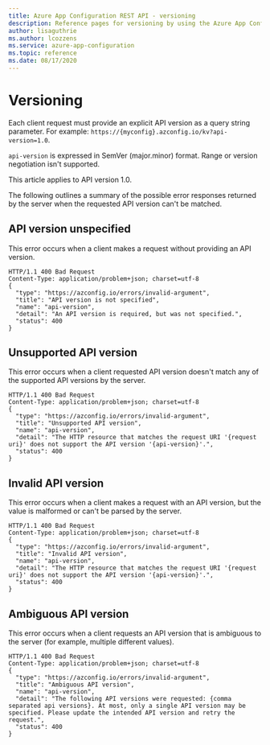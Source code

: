 ```yaml
---
title: Azure App Configuration REST API - versioning
description: Reference pages for versioning by using the Azure App Configuration REST API
author: lisaguthrie
ms.author: lcozzens
ms.service: azure-app-configuration
ms.topic: reference
ms.date: 08/17/2020
---
```


# Versioning

Each client request must provide an explicit API version as a query string parameter. For example: `https://{myconfig}.azconfig.io/kv?api-version=1.0`.

`api-version` is expressed in SemVer (major.minor) format. Range or version negotiation isn't supported.

This article applies to API version 1.0.

The following outlines a summary of the possible error responses returned by the server when the requested API version can't be matched.

## API version unspecified

This error occurs when a client makes a request without providing an API version.

```http
HTTP/1.1 400 Bad Request
Content-Type: application/problem+json; charset=utf-8
{
  "type": "https://azconfig.io/errors/invalid-argument",
  "title": "API version is not specified",
  "name": "api-version",
  "detail": "An API version is required, but was not specified.",
  "status": 400
}
```

## Unsupported API version

This error occurs when a client requested API version doesn't match any of the supported API versions by the server.

```http
HTTP/1.1 400 Bad Request
Content-Type: application/problem+json; charset=utf-8
{
  "type": "https://azconfig.io/errors/invalid-argument",
  "title": "Unsupported API version",
  "name": "api-version",
  "detail": "The HTTP resource that matches the request URI '{request uri}' does not support the API version '{api-version}'.",
  "status": 400
}
```

## Invalid API version

This error occurs when a client makes a request with an API version, but the value is malformed or can't be parsed by the server.

```http
HTTP/1.1 400 Bad Request
Content-Type: application/problem+json; charset=utf-8  
{
  "type": "https://azconfig.io/errors/invalid-argument",
  "title": "Invalid API version",
  "name": "api-version",
  "detail": "The HTTP resource that matches the request URI '{request uri}' does not support the API version '{api-version}'.",
  "status": 400
}
```

## Ambiguous API version

This error occurs when a client requests an API version that is ambiguous to the server (for example, multiple different values).

```http
HTTP/1.1 400 Bad Request
Content-Type: application/problem+json; charset=utf-8
{
  "type": "https://azconfig.io/errors/invalid-argument",
  "title": "Ambiguous API version",
  "name": "api-version",
  "detail": "The following API versions were requested: {comma separated api versions}. At most, only a single API version may be specified. Please update the intended API version and retry the request.",
  "status": 400
}
```
